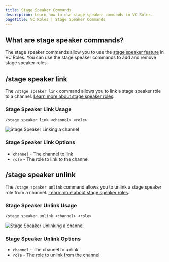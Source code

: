 ```yaml
---
title: Stage Speaker Commands
description: Learn how to use stage speaker commands in VC Roles.
pageTitle: VC Roles | Stage Speaker Commands
---
```


## What are stage speaker commands?

The stage speaker commands allow you to use the [stage speaker feature](/docs/features/linking#what-are-speaker-roles) in VC Roles. You can use the stage speaker commands to add and remove stage speaker roles.

## /stage speaker link

The `/stage speaker link` command allows you to link a stage speaker role to a channel. [Learn more about stage speaker roles](/docs/features/linking#what-are-speaker-roles).

### Stage Speaker Link Usage

`/stage speaker link <channel> <role>`

![Stage Speaker Linking a channel](/assets/stage-speaker-link-command.png)

### Stage Speaker Link Options

-   `channel` - The channel to link
-   `role` - The role to link to the channel

## /stage speaker unlink

The `/stage speaker unlink` command allows you to unlink a stage speaker role from a channel. [Learn more about stage speaker roles](/docs/features/linking#what-are-speaker-roles).

### Stage Speaker Unlink Usage

`/stage speaker unlink <channel> <role>`

![Stage Speaker Unlinking a channel](/assets/stage-speaker-unlink-command.png)

### Stage Speaker Unlink Options

-   `channel` - The channel to unlink
-   `role` - The role to unlink from the channel

